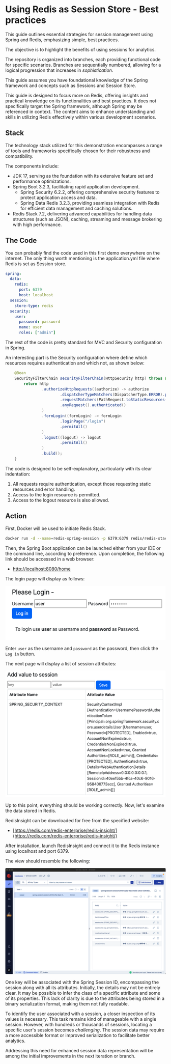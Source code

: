 # Using Redis as Session Store - Best practices

This guide outlines essential strategies for session management using Spring and Redis, emphasizing simple, best practices.

The objective is to highlight the benefits of using sessions for analytics.

The repository is organized into branches, each providing functional code for specific scenarios. Branches are sequentially numbered, allowing for a logical progression that increases in _sophistication_.

This guide assumes you have foundational knowledge of the Spring framework and concepts such as Sessions and Session Store.

This guide is designed to focus more on Redis, offering insights and practical knowledge on its functionalities and best practices.
It does not specifically target the Spring framework, although Spring may be referenced in context.
The content aims to enhance understanding and skills in utilizing Redis effectively within various development scenarios.

## Stack
The technology stack utilized for this demonstration encompasses a range of tools and frameworks specifically chosen for their robustness and compatibility.

The components include:
- JDK 17, serving as the foundation with its extensive feature set and performance optimizations.
- Spring Boot 3.2.3, facilitating rapid application development.
  - Spring Security 6.2.2, offering comprehensive security features to protect application access and data.
  - Spring Data Redis 3.2.3, providing seamless integration with Redis for efficient data management and caching solutions.
- Redis Stack 7.2, delivering advanced capabilities for handling data structures (such as JSON), caching, streaming and message brokering with high performance.

## The Code

You can probably find the code used in this first demo everywhere on the internet.
The only thing worth mentioning is the application.yml file where Redis is set as Session store.

```yaml
spring:
  data:
    redis:
      port: 6379
      host: localhost
  session:
    store-type: redis
  security:
    user:
      password: password
      name: user
      roles: ["admin"]
```

The rest of the code is pretty standard for MVC and Security configuration in Spring.

An interesting part is the Security configuration where define which resources requires authentication and which not, as shown below:

```java
    @Bean
    SecurityFilterChain securityFilterChain(HttpSecurity http) throws Exception {
        return http
                .authorizeHttpRequests((authorize) -> authorize
                        .dispatcherTypeMatchers(DispatcherType.ERROR).permitAll()
                        .requestMatchers(PathRequest.toStaticResources().atCommonLocations()).permitAll()
                        .anyRequest().authenticated()
                )
                .formLogin((formLogin) -> formLogin
                        .loginPage("/login")
                        .permitAll()
                )
                .logout((logout) -> logout
                        .permitAll()
                )
                .build();
    }
```

The code is designed to be self-explanatory, particularly with its clear indentation:
1. All requests require authentication, except those requesting static resources and error handling.
2. Access to the login resource is permitted.
3. Access to the logout resource is also allowed.

## Action

First, Docker will be used to initiate Redis Stack.

```Bash
docker run -d --name=redis-spring-session -p 6379:6379 redis/redis-stack-server:7.2.0-v8
```

Then, the Spring Boot application can be launched either from your IDE or the command line, according to preference.
Upon completion, the following link should be accessed in a web browser:
- [http://localhost:8080/home](http://localhost:8080/home)

The login page will display as follows:

![Login page](images/login-page.png)

Enter `user` as the username and `password` as the password, then click the `Log in` button.

The next page will display a list of session attributes:

![Attributes list](images/attribute-list.png)


Up to this point, everything should be working correctly. Now, let's examine the data stored in Redis.

RedisInsight can be downloaded for free from the specified website:

- [https://redis.com/redis-enterprise/redis-insight/](https://redis.com/redis-enterprise/redis-insight/)

After installation, launch RedisInsight and connect it to the Redis instance using localhost and port 6379.

The view should resemble the following:

![Attributes list](images/redisinsight-session-view.png)

One key will be associated with the Spring Session ID, encompassing the session along with all its attributes.
Initially, the details may not be entirely clear.
It may be possible to infer the class of a specific attribute and some of its properties.
This lack of clarity is due to the attributes being stored in a binary serialization format, making them not fully readable.  

To identify the user associated with a session, a closer inspection of its values is necessary.
This task remains kind of manageable with a single session. However, with hundreds or thousands of sessions, locating a specific user's session becomes _challenging_.
The session data may require a more accessible format or improved serialization to facilitate better analytics.

Addressing this need for enhanced session data representation will be among the initial improvements in the next iteration or branch.
